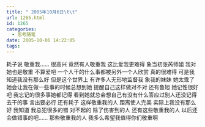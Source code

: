 ```yaml
---
title: " 2005年10月6日\t\t"
url: 1265.html
id: 1265
categories:
  - 思考随笔
date: 2005-10-06 14:22:05
tags:
---
```


耗子说 敬重我…… 很高兴 竟然有人敬重我 这比爱我更难得 象当初张芮师姐 我对她也是敬重 不算爱吧 一个人干的什么事都被另外一个人欣赏 真的很难得 可是我知道我没有那么好 但是这个世界上 有许多人无形地监督我 象我的妹妹 她太乖了 她会让我在做一些事的时候总想到她 提醒自己这样做对不对 还有鲁旭 她记性很好吧 我忘记的很多事她都记得 看到她就总会想自己有没有什么答应过别人还没记得去干的事 言出要必行 还有耗子 这样敬重我的人 距离使人完美 实际上我没有那么好 我知道 我总犯很多的错 对不起的 除了伤害到的人 还有这些敬重我的人 以后还会做错事的吧…… 那些敬重我的人 我多么希望我值得你们敬重啊